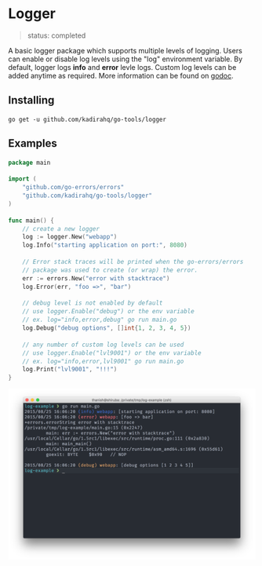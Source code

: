 # Logger

> status: completed

A basic logger package which supports multiple levels of logging. Users can enable or disable log levels using the "log" environment variable. By default, logger logs **info** and **error** levle logs. Custom log levels can be added anytime as required. More information can be found on [godoc](http://godoc.org/github.com/kadirahq/go-tools/logger).


## Installing

``` shell
go get -u github.com/kadirahq/go-tools/logger
```

## Examples

``` go
package main

import (
	"github.com/go-errors/errors"
	"github.com/kadirahq/go-tools/logger"
)

func main() {
	// create a new logger
	log := logger.New("webapp")
	log.Info("starting application on port:", 8080)

	// Error stack traces will be printed when the go-errors/errors
	// package was used to create (or wrap) the error.
	err := errors.New("error with stacktrace")
	log.Error(err, "foo =>", "bar")

	// debug level is not enabled by default
	// use logger.Enable("debug") or the env variable
	// ex. log="info,error,debug" go run main.go
	log.Debug("debug options", []int{1, 2, 3, 4, 5})

	// any number of custom log levels can be used
	// use logger.Enable("lvl9001") or the env variable
	// ex. log="info,error,lvl9001" go run main.go
	log.Print("lvl9001", "!!!")
}
```

![Example output](https://raw.githubusercontent.com/kadirahq/go-tools/master/logger/assets/logger-example.png)

